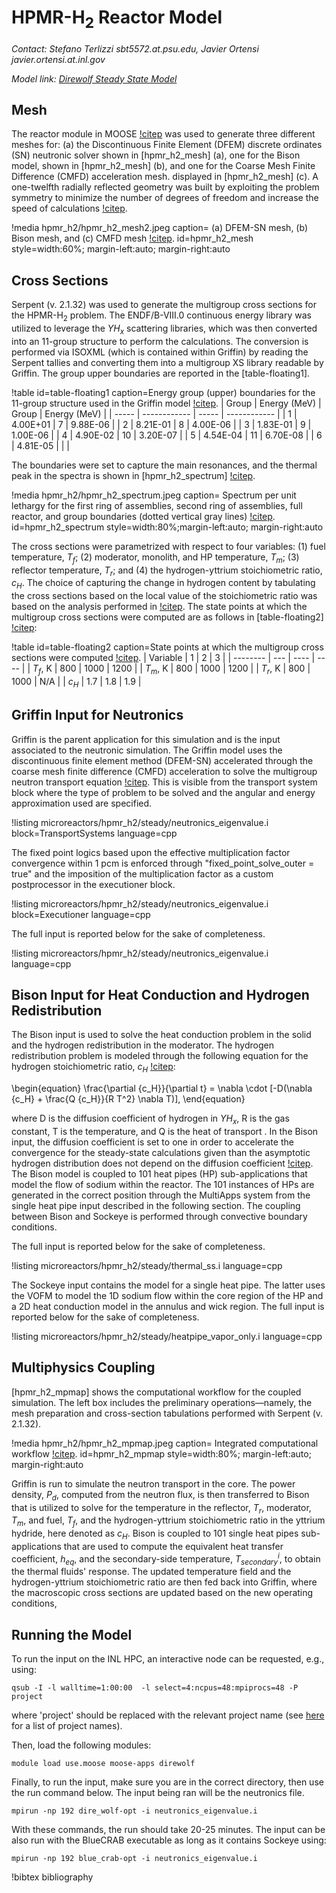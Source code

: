 # HPMR-H$_2$ Reactor Model

*Contact: Stefano Terlizzi sbt5572.at.psu.edu, Javier Ortensi javier.ortensi.at.inl.gov*

*Model link: [Direwolf Steady State Model](https://github.com/idaholab/virtual_test_bed/tree/devel/microreactors/hpmr_h2/steady)*

## Mesh

The reactor module in MOOSE [!citep](MOOSEReactorModule) was used to generate three different meshes for: (a) the Discontinuous Finite Element (DFEM) discrete ordinates (SN) neutronic solver shown in [hpmr_h2_mesh] (a), one for the Bison model, shown in [hpmr_h2_mesh] (b), and one for the Coarse Mesh Finite Difference (CMFD) acceleration mesh. displayed in [hpmr_h2_mesh] (c). A one-twelfth radially reflected geometry was built by exploiting the problem symmetry to minimize the number of degrees of freedom and increase the speed of calculations [!citep](Terlizzi2023).

!media hpmr_h2/hpmr_h2_mesh2.jpeg
    caption= (a) DFEM-SN mesh, (b) Bison mesh, and (c) CMFD mesh [!citep](Terlizzi2023).
    id=hpmr_h2_mesh
    style=width:60%; margin-left:auto; margin-right:auto



## Cross Sections

Serpent (v. 2.1.32) was used to generate the multigroup cross sections for the HPMR-H$_2$ problem. The ENDF/B-VIII.0 continuous energy library was utilized to leverage the $YH_x$ scattering libraries, which was then converted into an 11-group structure to perform the calculations. The conversion is performed via ISOXML (which is contained within Griffin) by reading the Serpent tallies and converting them into a multigroup XS library readable by Griffin. The group upper boundaries are reported in the [table-floating1].

!table id=table-floating1 caption=Energy group (upper) boundaries for the 11-group structure used in the Griffin model [!citep](Terlizzi2023).
| Group | Energy (MeV) | Group | Energy (MeV) |
| ----- | ------------ | ----- | ------------ |
| 1     | 4.00E+01     | 7     | 9.88E-06     |
| 2     | 8.21E-01     | 8     | 4.00E-06     |
| 3     | 1.83E-01     | 9     | 1.00E-06     |
| 4     | 4.90E-02     | 10    | 3.20E-07     |
| 5     | 4.54E-04     | 11    | 6.70E-08     |
| 6     | 4.81E-05     |       |              |

The boundaries were set to capture the main resonances, and the thermal peak in the spectra is shown in [hpmr_h2_spectrum] [!citep](Terlizzi2023).

!media hpmr_h2/hpmr_h2_spectrum.jpeg
    caption= Spectrum per unit lethargy for the first ring of assemblies, second ring of assemblies, full reactor, and group boundaries (dotted vertical gray lines) [!citep](Terlizzi2023).
    id=hpmr_h2_spectrum
    style=width:80%;margin-left:auto; margin-right:auto

The cross sections were parametrized with respect to four variables: (1) fuel temperature, $T_f$; (2) moderator, monolith, and HP temperature, $T_m$; (3)
reflector temperature, $T_r$; and (4) the hydrogen-yttrium stoichiometric ratio, $c_H$. The choice of capturing the change in hydrogen content by
tabulating the cross sections based on the local value of the stoichiometric ratio was based on the analysis performed in [!citep](PhysorANL). The state
points at which the multigroup cross sections were computed are as follows in [table-floating2] [!citep](Terlizzi2023):

!table id=table-floating2 caption=State points at which the multigroup cross sections were computed [!citep](Terlizzi2023).
| Variable | 1   | 2    | 3    |
| -------- | --- | ---- | ---- |
| $T_f$, K | 800 | 1000 | 1200 |
| $T_m$, K | 800 | 1000 | 1200 |
| $T_r$, K | 800 | 1000 |  N/A |
| $c_H$    | 1.7 | 1.8  | 1.9  |

## Griffin Input for Neutronics

Griffin is the parent application for this simulation and is the input associated to the neutronic simulation. The Griffin model uses the discontinuous finite element method (DFEM-SN) accelerated through the coarse mesh finite difference (CMFD) acceleration to solve the multigroup neutron transport equation [!citep](Wang2021perimp). This is visible from the transport system block where the type of problem to be solved and the angular and energy approximation used are specified.

!listing microreactors/hpmr_h2/steady/neutronics_eigenvalue.i block=TransportSystems language=cpp

The fixed point logics based upon the effective multiplication factor convergence within 1 pcm is enforced through "fixed_point_solve_outer = true" and the imposition of the multiplication factor as a custom postprocessor in the executioner block.

!listing microreactors/hpmr_h2/steady/neutronics_eigenvalue.i block=Executioner language=cpp

The full input is reported below for the sake of completeness.

!listing microreactors/hpmr_h2/steady/neutronics_eigenvalue.i language=cpp

## Bison Input for Heat Conduction and Hydrogen Redistribution

The Bison input is used to solve the heat conduction problem in the solid and the hydrogen redistribution in the moderator. The hydrogen redistribution problem is  modeled through the following equation for the hydrogen stoichiometric ratio, $c_H$ [!citep](Empire):

\begin{equation}
  \frac{\partial {c_H}}{\partial t} = \nabla \cdot [-D(\nabla {c_H} + \frac{Q {c_H}}{R T^2} \nabla T)],
\end{equation}

where D is the diffusion coefficient of hydrogen in $YH_x$, R is the gas constant, T is the temperature, and Q is the heat of transport . In the Bison input, the diffusion coefficient is set to one in order to accelerate the convergence for the steady-state calculations given than the asymptotic hydrogen distribution does not depend on the diffusion coefficient [!citep](Terlizzi2023). The Bison model is coupled to 101 heat pipes (HP) sub-applications that model the flow of sodium within the reactor. The 101 instances of HPs are generated in the correct position through the MultiApps system from the single heat pipe input described in the following section. The coupling between Bison and Sockeye is performed through convective boundary conditions.

The full input is reported below for the sake of completeness.

!listing microreactors/hpmr_h2/steady/thermal_ss.i language=cpp

The Sockeye input contains the model for a single heat pipe. The latter uses the VOFM to model the 1D sodium flow within the core region of the HP and a 2D heat conduction model in the annulus and wick region.  The full input is reported below for the sake of completeness.

!listing microreactors/hpmr_h2/steady/heatpipe_vapor_only.i language=cpp


## Multiphysics Coupling

[hpmr_h2_mpmap] shows the computational workflow for the coupled simulation. The left box includes the preliminary operations—namely, the mesh preparation and cross-section tabulations performed with Serpent (v. 2.1.32).

!media hpmr_h2/hpmr_h2_mpmap.jpeg
    caption= Integrated computational workflow [!citep](Terlizzi2023).
    id=hpmr_h2_mpmap
    style=width:80%; margin-left:auto; margin-right:auto

Griffin is run to simulate the neutron transport in the core. The power density, $P_d$, computed from the neutron flux, is then transferred to Bison that is utilized to solve for the temperature in the reflector, $T_r$, moderator, $T_m$, and fuel, $T_f$, and the hydrogen-yttrium stoichiometric ratio in the yttrium hydride, here denoted as $c_H$. Bison is coupled to 101 single heat pipes sub-applications that are used to compute the equivalent heat transfer coefficient, $h_{eq}$, and the secondary-side temperature, $T_{secondary}^i$, to obtain the thermal fluids' response. The updated temperature field and the hydrogen-yttrium stoichiometric ratio are then fed back into Griffin, where the macroscopic cross sections are updated based on the new operating conditions,


## Running the Model

To run the input on the INL HPC, an interactive node can be requested, e.g., using:

```language=CPP
qsub -I -l walltime=1:00:00  -l select=4:ncpus=48:mpiprocs=48 -P project
```

where 'project' should be replaced with the relevant project name (see [here](https://hpcweb.hpc.inl.gov/home/pbs) for a list of project names).

Then, load the following modules:

```language=CPP
module load use.moose moose-apps direwolf
```

Finally, to run the input, make sure you are in the correct directory, then use the run command below. The input being ran will be the neutronics file.

```language=CPP
mpirun -np 192 dire_wolf-opt -i neutronics_eigenvalue.i
```

With these commands, the run should take 20-25 minutes. The input can be also run with the BlueCRAB executable as long as it contains Sockeye using:

```language=CPP
mpirun -np 192 blue_crab-opt -i neutronics_eigenvalue.i
```


!bibtex bibliography
